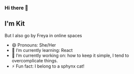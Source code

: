 ### Hi there 👋

## I'm Kit
But I also go by Freya in online spaces

<!--
**freyaliesel/freyaliesel** is a ✨ _special_ ✨ repository because its `README.md` (this file) appears on your GitHub profile.

Here are some ideas to get you started: -->
- 😄 Pronouns: She/Her
- 🌱 I’m currently learning: React
- 🔭 I’m currently working on: how to keep it simple, I tend to overcomplicate things.
- ⚡ Fun fact: I belong to a sphynx cat!
<!-- 📫 How to reach me: freyacodes@gmail.com
👯 I’m looking to collaborate on ...
🤔 I’m looking for help with ...
💬 Ask me about ... -->



